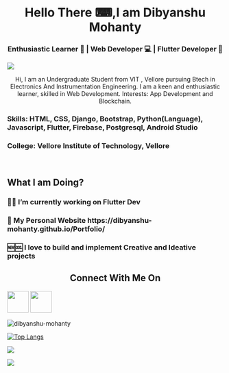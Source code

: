 <h1 align="center">Hello There ⌨,I am Dibyanshu Mohanty </h1>

<h3 align="center"> Enthusiastic Learner 📖 | Web Developer 💻 | Flutter Developer 📱 </h3>

![](https://technosoftacademy.io/wp-content/uploads/2018/08/web-developement-banner.png)

<p align="center"> Hi, I am an Undergraduate Student from VIT , Vellore pursuing Btech in Electronics And Instrumentation Engineering. I am a keen and enthusiastic learner, skilled in Web Development. Interests: App Development and Blockchain. </p>

<h3> Skills: HTML, CSS, Django, Bootstrap, Python(Language), Javascript, Flutter, Firebase, Postgresql, Android Studio</h3>

<h3> College: Vellore Institute of Technology, Vellore </h3> <br />

<h2 align="left"> What I am Doing? </h2>

<h3>👨‍💻 I’m currently working on Flutter Dev</h3>

<h3>💠 My Personal Website https://dibyanshu-mohanty.github.io/Portfolio/</h3>

<h3>🆕🆒 I love to build and implement Creative and Ideative projects</h3>


<h2 align="center">Connect With Me On</h2>

<a href="https://www.linkedin.com/in/dibyanshu-mohanty-37a2b71b8" target="_blank"><img src="https://img.icons8.com/fluent/48/000000/linkedin.png" height=50 width=50></a>
<a href="https://ddevm.medium.com" target="_blank"><img src="https://cdn.freebiesupply.com/images/large/2x/medium-logo-white-on-black.png" height=50 width=50></a>

<p align="left"> <img src="https://github-readme-streak-stats.herokuapp.com/?user=dibyanshu-mohanty&" alt="dibyanshu-mohanty" > </p>

[![Top Langs](https://github-readme-stats.vercel.app/api/top-langs/?username=dibyanshu-mohanty)](https://github.com/anuraghazra/github-readme-stats)

![](https://github-readme-stats.vercel.app/api?username=dibyanshu-mohanty&show_icons=true&theme=tokyonight)

![](https://komarev.com/ghpvc/?username=dibyanshu-mohanty&color=green&label=PROFILE+VIEWS&color=blueviolet)
